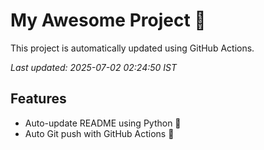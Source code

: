 # My Awesome Project 🚀

This project is automatically updated using GitHub Actions.

_Last updated: 2025-07-02 02:24:50 IST_

## Features
- Auto-update README using Python 🐍
- Auto Git push with GitHub Actions 🤖
